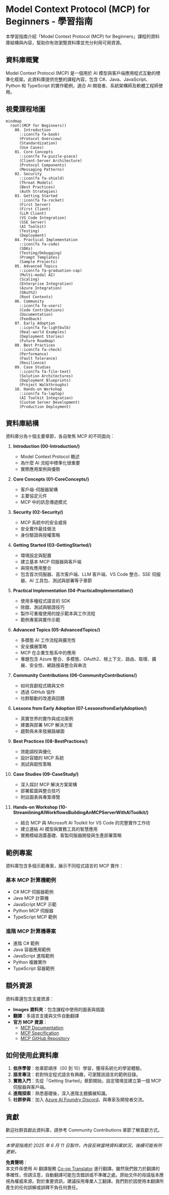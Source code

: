 <!--
CO_OP_TRANSLATOR_METADATA:
{
  "original_hash": "a607d4febc94caee9a12b77795f7fc9a",
  "translation_date": "2025-06-11T16:39:01+00:00",
  "source_file": "study_guide.md",
  "language_code": "tw"
}
-->
# Model Context Protocol (MCP) for Beginners - 學習指南

本學習指南介紹「Model Context Protocol (MCP) for Beginners」課程的資料庫結構與內容，幫助你有效瀏覽資料庫並充分利用可用資源。

## 資料庫概覽

Model Context Protocol (MCP) 是一個用於 AI 模型與客戶端應用程式互動的標準化框架。此資料庫提供完整的課程內容，包含 C#、Java、JavaScript、Python 和 TypeScript 的實作範例，適合 AI 開發者、系統架構師及軟體工程師使用。

## 視覺課程地圖

```mermaid
mindmap
  root((MCP for Beginners))
    00. Introduction
      ::icon(fa fa-book)
      (Protocol Overview)
      (Standardization)
      (Use Cases)
    01. Core Concepts
      ::icon(fa fa-puzzle-piece)
      (Client-Server Architecture)
      (Protocol Components)
      (Messaging Patterns)
    02. Security
      ::icon(fa fa-shield)
      (Threat Models)
      (Best Practices)
      (Auth Strategies)
    03. Getting Started
      ::icon(fa fa-rocket)
      (First Server)
      (First Client)
      (LLM Client)
      (VS Code Integration)
      (SSE Server)
      (AI Toolkit)
      (Testing)
      (Deployment)
    04. Practical Implementation
      ::icon(fa fa-code)
      (SDKs)
      (Testing/Debugging)
      (Prompt Templates)
      (Sample Projects)
    05. Advanced Topics
      ::icon(fa fa-graduation-cap)
      (Multi-modal AI)
      (Scaling)
      (Enterprise Integration)
      (Azure Integration)
      (OAuth2)
      (Root Contexts)
    06. Community
      ::icon(fa fa-users)
      (Code Contributions)
      (Documentation)
      (Feedback)
    07. Early Adoption
      ::icon(fa fa-lightbulb)
      (Real-world Examples)
      (Deployment Stories)
      (Future Roadmap)
    08. Best Practices
      ::icon(fa fa-check)
      (Performance)
      (Fault Tolerance)
      (Resilience)
    09. Case Studies
      ::icon(fa fa-file-text)
      (Solution Architectures)
      (Deployment Blueprints)
      (Project Walkthroughs)
    10. Hands-on Workshop
      ::icon(fa fa-laptop)
      (AI Toolkit Integration)
      (Custom Server Development)
      (Production Deployment)
```

## 資料庫結構

資料庫分為十個主要章節，各自聚焦 MCP 的不同面向：

1. **Introduction (00-Introduction/)**
   - Model Context Protocol 概述
   - 為什麼 AI 流程中標準化很重要
   - 實際應用案例與優勢

2. **Core Concepts (01-CoreConcepts/)**
   - 客戶端-伺服器架構
   - 主要協定元件
   - MCP 中的訊息傳遞模式

3. **Security (02-Security/)**
   - MCP 系統中的安全威脅
   - 安全實作最佳做法
   - 身份驗證與授權策略

4. **Getting Started (03-GettingStarted/)**
   - 環境設定與配置
   - 建立基本 MCP 伺服器與客戶端
   - 與現有應用整合
   - 包含首次伺服器、首次客戶端、LLM 客戶端、VS Code 整合、SSE 伺服器、AI 工具包、測試與部署等子章節

5. **Practical Implementation (04-PracticalImplementation/)**
   - 使用多種程式語言的 SDK
   - 除錯、測試與驗證技巧
   - 製作可重複使用的提示範本與工作流程
   - 範例專案與實作示範

6. **Advanced Topics (05-AdvancedTopics/)**
   - 多模態 AI 工作流程與擴充性
   - 安全擴展策略
   - MCP 在企業生態系中的應用
   - 專題包含 Azure 整合、多模態、OAuth2、根上下文、路由、取樣、擴展、安全性、網路搜尋整合與串流

7. **Community Contributions (06-CommunityContributions/)**
   - 如何貢獻程式碼與文件
   - 透過 GitHub 協作
   - 社群驅動的改進與回饋

8. **Lessons from Early Adoption (07-LessonsfromEarlyAdoption/)**
   - 真實世界的實作與成功案例
   - 建置與部署 MCP 解決方案
   - 趨勢與未來發展路線圖

9. **Best Practices (08-BestPractices/)**
   - 效能調校與優化
   - 設計容錯的 MCP 系統
   - 測試與韌性策略

10. **Case Studies (09-CaseStudy/)**
    - 深入探討 MCP 解決方案架構
    - 部署藍圖與整合技巧
    - 附註圖表與專案導覽

11. **Hands-on Workshop (10-StreamliningAIWorkflowsBuildingAnMCPServerWithAIToolkit/)**
    - 結合 MCP 與 Microsoft AI Toolkit for VS Code 的完整實作工作坊
    - 建立連結 AI 模型與實務工具的智慧應用
    - 實務模組涵蓋基礎、客製伺服器開發與生產部署策略

## 範例專案

資料庫包含多個示範專案，展示不同程式語言的 MCP 實作：

### 基本 MCP 計算機範例
- C# MCP 伺服器範例
- Java MCP 計算機
- JavaScript MCP 示範
- Python MCP 伺服器
- TypeScript MCP 範例

### 進階 MCP 計算機專案
- 進階 C# 範例
- Java 容器應用範例
- JavaScript 進階範例
- Python 複雜實作
- TypeScript 容器範例

## 額外資源

資料庫還包含支援資源：

- **Images 資料夾**：包含課程中使用的圖表與插圖
- **翻譯**：多語言支援與文件自動翻譯
- **官方 MCP 資源**：
  - [MCP Documentation](https://modelcontextprotocol.io/)
  - [MCP Specification](https://spec.modelcontextprotocol.io/)
  - [MCP GitHub Repository](https://github.com/modelcontextprotocol)

## 如何使用此資料庫

1. **依序學習**：依章節順序（00 到 10）學習，獲得系統化的學習體驗。
2. **語言專注**：若對特定程式語言有興趣，可瀏覽該語言的範例目錄。
3. **實務入門**：先從「Getting Started」章節開始，設定環境並建立第一個 MCP 伺服器與客戶端。
4. **進階探索**：熟悉基礎後，深入進階主題擴展知識。
5. **社群參與**：加入 [Azure AI Foundry Discord](https://discord.com/invite/ByRwuEEgH4)，與專家及開發者交流。

## 貢獻

歡迎社群貢獻此資料庫，請參考 Community Contributions 章節了解貢獻方式。

---

*本學習指南於 2025 年 6 月 11 日製作，內容反映當時資料庫狀況，後續可能有所更新。*

**免責聲明**：  
本文件係使用 AI 翻譯服務 [Co-op Translator](https://github.com/Azure/co-op-translator) 進行翻譯。雖然我們致力於翻譯的準確性，但請注意，自動翻譯可能包含錯誤或不準確之處。原始文件的母語版本應視為權威來源。對於重要資訊，建議採用專業人工翻譯。我們對於因使用本翻譯所產生的任何誤解或誤釋不負任何責任。